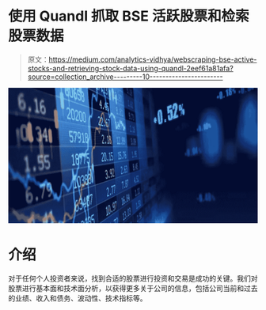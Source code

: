 # 使用 Quandl 抓取 BSE 活跃股票和检索股票数据

> 原文：<https://medium.com/analytics-vidhya/webscraping-bse-active-stocks-and-retrieving-stock-data-using-quandl-2eef61a81afa?source=collection_archive---------10----------------------->

![](img/30d667b4eebc007f172268cce35d51ee.png)

# 介绍

对于任何个人投资者来说，找到合适的股票进行投资和交易是成功的关键。我们对股票进行基本面和技术面分析，以获得更多关于公司的信息，包括公司当前和过去的业绩、收入和债务、波动性、技术指标等。